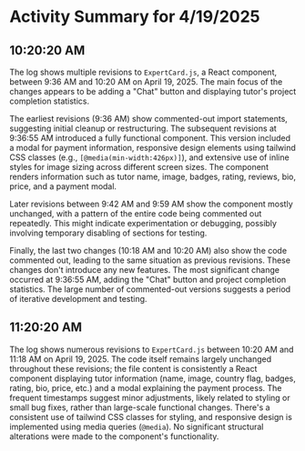 # Activity Summary for 4/19/2025

## 10:20:20 AM
The log shows multiple revisions to `ExpertCard.js`, a React component, between 9:36 AM and 10:20 AM on April 19, 2025.  The main focus of the changes appears to be adding a "Chat" button and displaying tutor's project completion statistics.

The earliest revisions (9:36 AM) show commented-out import statements, suggesting initial cleanup or restructuring. The subsequent revisions at 9:36:55 AM introduced a fully functional component.  This version included a modal for payment information,  responsive design elements using tailwind CSS classes (e.g., `[@media(min-width:426px)]`), and extensive use of inline styles for image sizing across different screen sizes.  The component renders information such as tutor name, image, badges, rating, reviews, bio, price, and a payment modal.

Later revisions between 9:42 AM and 9:59 AM show the component mostly unchanged, with a pattern of the entire code being commented out repeatedly.  This might indicate experimentation or debugging, possibly involving temporary disabling of sections for testing.

Finally, the last two changes (10:18 AM and 10:20 AM) also show the code commented out, leading to the same situation as previous revisions. These changes don't introduce any new features.  The most significant change occurred at 9:36:55 AM, adding the "Chat" button and  project completion statistics.  The large number of commented-out versions suggests a period of iterative development and testing.


## 11:20:20 AM
The log shows numerous revisions to `ExpertCard.js` between 10:20 AM and 11:18 AM on April 19, 2025.  The code itself remains largely unchanged throughout these revisions; the file content is consistently a React component displaying tutor information (name, image, country flag, badges, rating, bio, price, etc.) and a modal explaining the payment process. The frequent timestamps suggest minor adjustments, likely related to styling or small bug fixes, rather than large-scale functional changes. There's a consistent use of tailwind CSS classes for styling, and responsive design is implemented using media queries (`@media`).  No significant structural alterations were made to the component's functionality.
